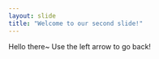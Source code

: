 ```yaml
---
layout: slide
title: "Welcome to our second slide!"
---
```

Hello there~
Use the left arrow to go back!
